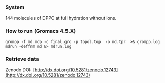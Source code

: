 ### System

144 molecules of DPPC at full hydration without ions.

### How to run (Gromacs 4.5.X)

```
grompp -f md.mdp -c final.gro -p topol.top  -o md.tpr  >& grompp.log
mdrun -deffnm md &> mdrun.log
```

### Retrieve data

Zenodo DOI: [http://dx.doi.org/10.5281/zenodo.12743](http://dx.doi.org/10.5281/zenodo.12743)
